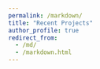 ```yaml
---
permalink: /markdown/
title: "Recent Projects"
author_profile: true
redirect_from: 
  - /md/
  - /markdown.html
---
```


